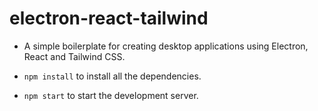 # electron-react-tailwind

- A simple boilerplate for creating desktop applications using Electron, React and Tailwind CSS.

- `npm install` to install all the dependencies.
- `npm start` to start the development server.